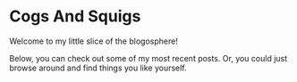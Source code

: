# Cogs And Squigs

Welcome to my little slice of the blogosphere!

Below, you can check out some of my most recent posts. Or, you could just browse around and find things you like yourself.
